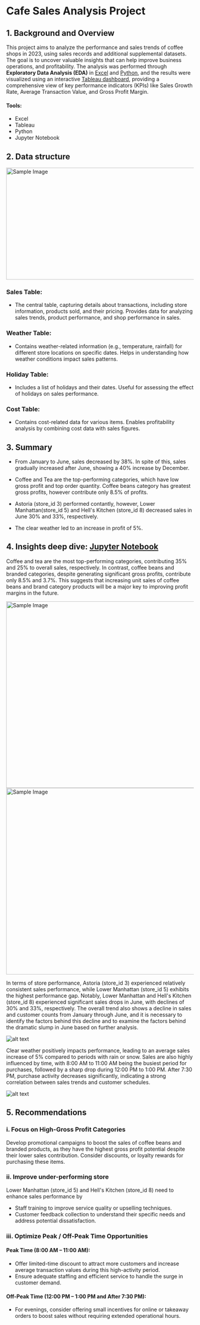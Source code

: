 # Cafe Sales Analysis Project

## 1. Background and Overview

This project aims to analyze the performance and sales trends of coffee shops in 2023, using sales records and additional supplemental datasets. The goal is to uncover valuable insights that can help improve business operations, and profitability. The analysis was performed through **Exploratory Data Analysis (EDA)** in [Excel](image/sales-weather-excel.png) and [Python](EDA/EDA.ipynb), and the results were visualized using an interactive [Tableau dashboard](https://public.tableau.com/app/profile/kensuke.umakoshi/viz/coffee_17365392664280/Dashboard1), providing a comprehensive view of key performance indicators (KPIs) like Sales Growth Rate, Average Transaction Value, and Gross Profit Margin.

#### Tools:
- Excel
- Tableau 
- Python 
- Jupyter Notebook  


## 2. Data structure

<img src="image/ER.png" alt="Sample Image" width="600" height="300">

### Sales Table:
- The central table, capturing details about transactions, including store information, products sold, and their pricing. Provides data for analyzing sales trends, product performance, and shop performance in sales.

### Weather Table:

- Contains weather-related information (e.g., temperature, rainfall) for different store locations on specific dates. Helps in understanding how weather conditions impact sales patterns.

### Holiday Table:
- Includes a list of holidays and their dates. Useful for assessing the effect of holidays on sales performance.

### Cost Table:
- Contains cost-related data for various items. Enables profitability analysis by combining cost data with sales figures.

## 3. Summary
- From January to June, sales decreased by 38%. In spite of this, sales gradually increased after June, showing a 40% increase by December.

- Coffee and Tea are the top-performing categories, which have low gross profit and top order quantity. Coffee beans category has greatest gross profits, however contribute only 8.5% of profits.

- Astoria (store_id 3) performed contantly, however, Lower Manhattan(store_id 5) and Hell's Kitchen (store_id 8) decreased sales in June 30% and 33%, respectively.

- The clear weather led to an increase in profit of 5%.

## 4. Insights deep dive: [Jupyter Notebook](EDA/EDA.ipynb)
Coffee and tea are the most top-performing categories, contributing 35% and 25% to overall sales, respectively. In contrast, coffee beans and branded categories, despite generating significant gross profits, contribute only 8.5% and 3.7%. This suggests that increasing unit sales of coffee beans and brand category products will be a major key to improving profit margins in the future.


<img src="image/image-4.png" alt="Sample Image" width="800" height="500">

<img src="image/image-3.png" alt="Sample Image" width="800" height="500">


In terms of store performance, Astoria (store_id 3) experienced relatively consistent sales performance, while Lower Manhattan (store_id 5) exhibits the highest performance gap. Notably, Lower Manhattan and Hell's Kitchen (store_id 8) experienced significant sales drops in June, with declines of 30% and 33%, respectively. The overall trend also shows a decline in sales and customer counts from January through June, and it is necessary to identify the factors behind this decline and to examine the factors behind the dramatic slump in June based on further analysis.


![alt text](image/image-1.png)

Clear weather positively impacts performance, leading to an average sales increase of 5% compared to periods with rain or snow. Sales are also highly influenced by time, with 8:00 AM to 11:00 AM being the busiest period for purchases, followed by a sharp drop during 12:00 PM to 1:00 PM. After 7:30 PM, purchase activity decreases significantly, indicating a strong correlation between sales trends and customer schedules.

![alt text](image/image.png)

## 5. Recommendations
### i. Focus on High-Gross Profit Categories
Develop promotional campaigns to boost the sales of coffee beans and branded products, as they have the highest gross profit potential despite their lower sales contribution. Consider discounts, or loyalty rewards for purchasing these items.

### ii. Improve under-performing store 
Lower Manhattan (store_id 5) and Hell's Kitchen (store_id 8) need to enhance sales performance by
- Staff training to improve service quality or upselling techniques.
- Customer feedback collection to understand their specific needs and address potential dissatisfaction.

### iii. Optimize Peak / Off-Peak Time Opportunities
#### Peak Time (8:00 AM – 11:00 AM):
-  Offer limited-time discount to attract more customers and increase average transaction values during this high-activity period.
- Ensure adequate staffing and efficient service to handle the surge in customer demand.

#### Off-Peak Time (12:00 PM – 1:00 PM and After 7:30 PM):
- For evenings, consider offering small incentives for online or takeaway orders to boost sales without requiring extended operational hours.